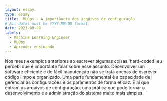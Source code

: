 ```yaml
---
layout: essay
type: essay
title:  MLOps - A importância dos arquivos de configuração
# All dates must be YYYY-MM-DD format!
date: 2023-09-08
labels:
  - Machine Learning Engineer
  - MLOps
  - Aprender ensinando
---
```


Nos meus exemplos anteriores ao escrever algumas coisas 'hard-coded' eu percebi que é importânte falar sobre esse assunto. Desenvolver um software eficiente e de fácil manutenção não se trata apenas de escrever código limpo e organizado. Uma parte fundamental é a capacidade de gerenciar as configurações e os parâmetros de forma eficaz. É ai que entram os arquivos de configuração, uma prática que pode tornar o desenvolvimento e a administração do sistema muito mais simples.
